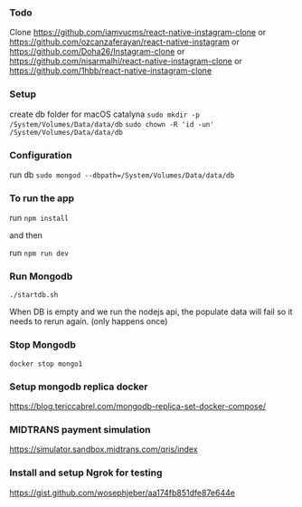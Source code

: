 ### Todo

Clone
https://github.com/iamvucms/react-native-instagram-clone
or
https://github.com/ozcanzaferayan/react-native-instagram
or
https://github.com/Doha26/Instagram-clone
or
https://github.com/nisarmalhi/react-native-instagram-clone
or
https://github.com/1hbb/react-native-instagram-clone

### Setup

create db folder for macOS catalyna
`sudo mkdir -p /System/Volumes/Data/data/db`
`sudo chown -R 'id -un' /System/Volumes/Data/data/db`

### Configuration

run db
`sudo mongod --dbpath=/System/Volumes/Data/data/db`

### To run the app

run
`npm install`

and then

run `npm run dev`

### Run Mongodb

`./startdb.sh`

When DB is empty and we run the nodejs api, the populate data will fail so it needs to rerun again. (only happens once)

### Stop Mongodb

`docker stop mongo1`

### Setup mongodb replica docker

https://blog.tericcabrel.com/mongodb-replica-set-docker-compose/

### MIDTRANS payment simulation

https://simulator.sandbox.midtrans.com/qris/index

### Install and setup Ngrok for testing

https://gist.github.com/wosephjeber/aa174fb851dfe87e644e
